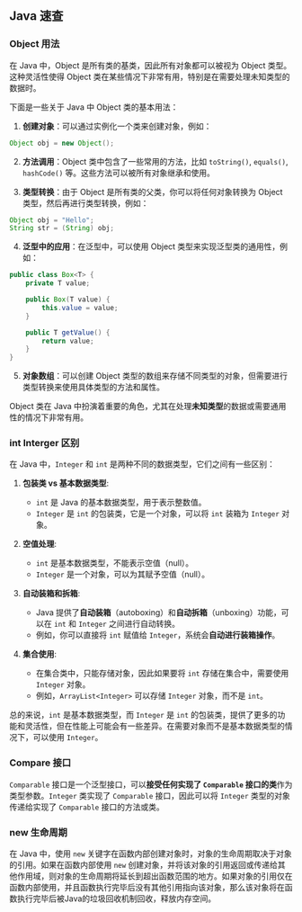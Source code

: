 ## Java 速查

### Object 用法

在 Java 中，Object 是所有类的基类，因此所有对象都可以被视为 Object 类型。这种灵活性使得 Object 类在某些情况下非常有用，特别是在需要处理未知类型的数据时。

下面是一些关于 Java 中 Object 类的基本用法：

1. **创建对象**：可以通过实例化一个类来创建对象，例如：
```java
Object obj = new Object();
```

2. **方法调用**：Object 类中包含了一些常用的方法，比如 `toString()`, `equals()`, `hashCode()` 等。这些方法可以被所有对象继承和使用。

3. **类型转换**：由于 Object 是所有类的父类，你可以将任何对象转换为 Object 类型，然后再进行类型转换，例如：
```java
Object obj = "Hello";
String str = (String) obj;
```

4. **泛型中的应用**：在泛型中，可以使用 Object 类型来实现泛型类的通用性，例如：
```java
public class Box<T> {
    private T value;

    public Box(T value) {
        this.value = value;
    }

    public T getValue() {
        return value;
    }
}
```

5. **对象数组**：可以创建 Object 类型的数组来存储不同类型的对象，但需要进行类型转换来使用具体类型的方法和属性。

Object 类在 Java 中扮演着重要的角色，尤其在处理**未知类型**的数据或需要通用性的情况下非常有用。

### int Interger 区别

在 Java 中，`Integer` 和 `int` 是两种不同的数据类型，它们之间有一些区别：

1. **包装类 vs 基本数据类型**:
   - `int` 是 Java 的基本数据类型，用于表示整数值。
   - `Integer` 是 `int` 的包装类，它是一个对象，可以将 `int` 装箱为 `Integer` 对象。

2. **空值处理**:
   - `int` 是基本数据类型，不能表示空值（null）。
   - `Integer` 是一个对象，可以为其赋予空值（null）。

3. **自动装箱和拆箱**:
   - Java 提供了**自动装箱**（autoboxing）和**自动拆箱**（unboxing）功能，可以在 `int` 和 `Integer` 之间进行自动转换。
   - 例如，你可以直接将 `int` 赋值给 `Integer`，系统会**自动进行装箱操作**。

4. **集合使用**:
   - 在集合类中，只能存储对象，因此如果要将 `int` 存储在集合中，需要使用 `Integer` 对象。
   - 例如，`ArrayList<Integer>` 可以存储 `Integer` 对象，而不是 `int`。

总的来说，`int` 是基本数据类型，而 `Integer` 是 `int` 的包装类，提供了更多的功能和灵活性，但在性能上可能会有一些差异。在需要对象而不是基本数据类型的情况下，可以使用 `Integer`。

### Compare 接口

`Comparable` 接口是一个泛型接口，可以**接受任何实现了 `Comparable` 接口的类**作为类型参数。`Integer` 类实现了 `Comparable` 接口，因此可以将 `Integer` 类型的对象传递给实现了 `Comparable` 接口的方法或类。

### new 生命周期

在 Java 中，使用 `new` 关键字在函数内部创建对象时，对象的生命周期取决于对象的引用。如果在函数内部使用 `new` 创建对象，并将该对象的引用返回或传递给其他作用域，则对象的生命周期将延长到超出函数范围的地方。如果对象的引用仅在函数内部使用，并且函数执行完毕后没有其他引用指向该对象，那么该对象将在函数执行完毕后被Java的垃圾回收机制回收，释放内存空间。
